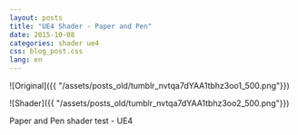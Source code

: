 ```yaml
---
layout: posts
title: "UE4 Shader - Paper and Pen"
date: 2015-10-08
categories: shader ue4
css: blog_post.css
lang: en
---
```


![Original]({{ "/assets/posts_old/tumblr_nvtqa7dYAA1tbhz3oo1_500.png"}})

![Shader]({{ "/assets/posts_old/tumblr_nvtqa7dYAA1tbhz3oo2_500.png"}})

Paper and Pen shader test - UE4
